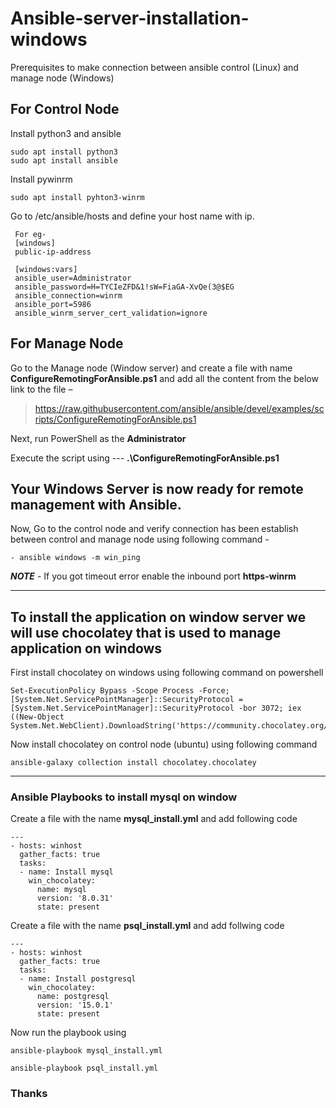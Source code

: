 # Ansible-server-installation-windows

Prerequisites to make connection between ansible control (Linux) and manage node (Windows)

## For Control Node

Install python3 and ansible
	
	sudo apt install python3
	sudo apt install ansible

Install pywinrm

	sudo apt install pyhton3-winrm

Go to /etc/ansible/hosts and define your host name with ip.

	 For eg-
	 [windows]
	 public-ip-address

	 [windows:vars]
	 ansible_user=Administrator
	 ansible_password=H=TYCIeZFD&1!sW=FiaGA-XvQe(3@$EG
	 ansible_connection=winrm
	 ansible_port=5986
	 ansible_winrm_server_cert_validation=ignore

 
## For Manage Node

Go to the Manage node (Window server) and create a file with name **ConfigureRemotingForAnsible.ps1** and add all the content from the below link to the file –

> https://raw.githubusercontent.com/ansible/ansible/devel/examples/scripts/ConfigureRemotingForAnsible.ps1

Next, run PowerShell as the **Administrator**

Execute the script using --- **.\ConfigureRemotingForAnsible.ps1**


## Your Windows Server is now ready for remote management with Ansible.

Now, Go to the control node and verify connection has been establish between control and manage node using following command -

	- ansible windows -m win_ping

***NOTE*** - If you got timeout error enable the inbound port **https-winrm**

---

## To install the application on window server we will use chocolatey that is used to manage application on windows

First install chocolatey on windows using following command on powershell

	Set-ExecutionPolicy Bypass -Scope Process -Force; [System.Net.ServicePointManager]::SecurityProtocol = [System.Net.ServicePointManager]::SecurityProtocol -bor 3072; iex ((New-Object System.Net.WebClient).DownloadString('https://community.chocolatey.org/install.ps1'))

Now install chocolatey on control node (ubuntu) using following command 

	ansible-galaxy collection install chocolatey.chocolatey

---

### Ansible Playbooks to install mysql on window

Create a file with the name **mysql_install.yml** and add following code

```
---
- hosts: winhost
  gather_facts: true
  tasks:
  - name: Install mysql
    win_chocolatey:
      name: mysql
      version: '8.0.31'
      state: present
```

Create a file with the name **psql_install.yml** and add follwing code

```
---
- hosts: winhost
  gather_facts: true
  tasks:
  - name: Install postgresql
    win_chocolatey:
      name: postgresql
      version: '15.0.1'
      state: present
```
Now run the playbook using 

	ansible-playbook mysql_install.yml

	ansible-playbook psql_install.yml

### Thanks 
